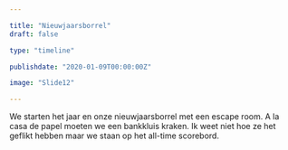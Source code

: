 ```yaml
---

title: "Nieuwjaarsborrel"
draft: false

type: "timeline"

publishdate: "2020-01-09T00:00:00Z"

image: "Slide12"

---
```


We starten het jaar en onze nieuwjaarsborrel met een escape room. A la casa de papel moeten we een bankkluis kraken. Ik weet niet hoe ze het geflikt hebben maar we staan op het all-time scorebord.
